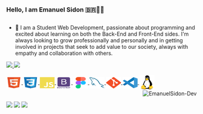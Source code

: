 ### Hello, I am Emanuel Sidon 🇧🇷👩‍💻

##

- 🌱 I am a Student Web Development, passionate about programming and excited about learning on both the Back-End and Front-End sides. I'm always looking to grow professionally and personally and in getting involved in projects that seek to add value to our society, always with empathy and collaboration with others.

 <div>
  <a href="https://github.com/EmanuelSidon">
  <img height="165em" src="https://github-readme-stats.vercel.app/api?username=EmanuelSidon&show_icons=true&theme=dark&include_all_commits=true&count_private=true"/>
  <img height="165em" src="https://github-readme-stats.vercel.app/api/top-langs/?username=EmanuelSidon&layout=compact&langs_count=7&theme=dark"/>
<div style="display: inline_block"><br>
  <img align="center" alt="EmanuelSidon-HTML" height="30" width="40" src="https://raw.githubusercontent.com/devicons/devicon/master/icons/html5/html5-original.svg">
  <img align="center" alt="EmanuelSidon-CSS" height="30" width="40" src="https://raw.githubusercontent.com/devicons/devicon/master/icons/css3/css3-original.svg">
  <img align="center" alt="EmanuelSidon-Js" height="30" width="40" src="https://raw.githubusercontent.com/devicons/devicon/master/icons/javascript/javascript-plain.svg">
  <img align="center" alt="EmanuelSidon-Bootstrap" height="30" width="40" src="https://raw.githubusercontent.com/devicons/devicon/master/icons/bootstrap/bootstrap-plain-wordmark.svg">
  <img align="center" alt="EmanuelSidon-Figma" height="30" width="40" src="https://raw.githubusercontent.com/devicons/devicon/master/icons/figma/figma-original.svg">
  <img align="center" alt="EmanuelSidon-MySQL" height="30" width="40" src="https://github.com/devicons/devicon/blob/master/icons/mysql/mysql-original.svg">
  <img align="center" alt="EmanuelSidon-Git" height="30" width="40" src="https://raw.githubusercontent.com/devicons/devicon/master/icons/git/git-original.svg">
   <img align="center" alt="EmanuelSidon-VsCode" height="30" width="40" src="https://raw.githubusercontent.com/devicons/devicon/master/icons/vscode/vscode-original.svg">
  <img align="center" alt="EmanuelSidon-Linux" heigth="30" width="40" src="https://github.com/devicons/devicon/blob/master/icons/linux/linux-original.svg">
    <img align="right" height="140em" alt="EmanuelSidon-Dev" src="https://media.giphy.com/media/Cmr1OMJ2FN0B2/giphy.gif">
</div>
    
 ##
    
 <div>
    <a href = "mailto:emanuel-ferrera@hotmail.com"><img src="https://img.shields.io/badge/-Gmail-%23333?style=for-the-badge&logo=gmail&logoColor=white" target="_blank"></a>
    <a href="www.linkedin.com/in/emanuel-sidon" target="_blank"><img src="https://img.shields.io/badge/-LinkedIn-%230077B5?style=for-the-badge&logo=linkedin&logoColor=white" target="_blank"></a> 
    <a href="https://www.instagram.com/emanuel_sidon/" target="_blank"><img src="https://img.shields.io/badge/Instagram-E4405F?style=for-the-badge&logo=instagram&logoColor=white" target="_blanck"></a>
</div>
